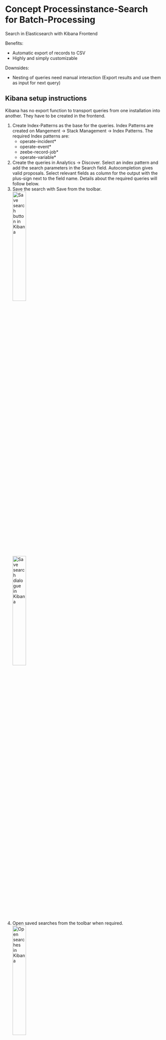# Concept Processinstance-Search for Batch-Processing

Search in Elasticsearch with Kibana Frontend

Benefits:

- Automatic export of records to CSV
- Highly and simply customizable

Downsides:

- Nesting of queries need manual interaction (Export results and use them as
  input for next query)

## Kibana setup instructions

Kibana has no export function to transport queries from one installation into
another. They have to be created in the frontend.

1. Create Index-Patterns as the base for the queries. Index Patterns are created
   on Mangement -> Stack Management -> Index Patterns. The required Index
   patterns are:
   - operate-incident\*
   - operate-event\*
   - zeebe-record-job\*
   - operate-variable\*
2. Create the queries in Analytics -> Discover. Select an index pattern and add
   the search parameters in the Search field. Autocompletion gives valid
   proposals. Select relevant fields as column for the output with the plus-sign
   next to the field name. Details about the required queries will follow below.
3. Save the search with Save from the toolbar.<br>
   <img src="doc/save-search-button.png" alt="Save search button in Kibana" width="30%" /><br>
   <img src="doc/save-search.png" alt="Save search dialogue in Kibana" width="30%">
4. Open saved searches from the toolbar when required.<br>
   <img src="doc/open-search.png" alt="Open searches in Kibana" width="30%">
5. Share the results as CSV files. They contain only the selected output
   columns.<br>
   <img src="doc/share-csv.png" alt="Share button in Kibana" width="30%">

## Find all Process Instances, that wait in Activity "a" with Error Message "b"

### Index: `operate-flownode-instance`

Search on the `operate-flownode-instance` index for active tasks on all process
instances and all versions.

KQL-Query-Parameter example:
`state : "ACTIVE" and flowNodeId : "Activity_Task_2"`

The important output columns would be:

- `processInstanceKey`
- `bpmnProcessId`
- `flowNodeId`
- `state`

### Index: `operate-incident`

Search on the `operate-incident` index for active incidents with the error
messages.

KQL-Query-Parameter example:
`state :"ACTIVE" and (errorMessage : exa* or errorMessage : no*)`

The important output columns would be:

- `processInstanceKey`
- `bpmnProcessId`
- `flowNodeInstanceKey`
- `flowNodeId`
- `errorMessage`
- `state`

### Index: `operate-event`

Search on the `operate-event` index for further failed tasks where the retry is
not 0 now.

KQL-Query-Parameter example: `eventType :"FAILED" and metadata.jobRetries > 0`

The important output columns would be:

- `processInstanceKey`
- `bpmnProcessId`
- `flowNodeInstanceKey`
- `flowNodeId`
- `eventType`
- `metadata.jobRetries`

## Correlate Messages to multiple Process Instances

Use either one or multiple queries from above to identify the process instances.

### Get the correlation values for the process instances

#### Index: `operate-variable`

Search for all values of a given process variable in some process instances

KQL-Query-Parameter example:
`name : "businessKey" and (processInstanceKey : 2251799813742278 or processInstanceKey : 2251799813742707)`

`businessKey` is the variable name.

The important output columns would be:

- `processInstanceKey`
- `name`
- `value`

### Execute the command for correlation key for all process instances

Use the values from the last search for the `zbctl` command:

```
zbctl publish message repairMessage1 --correlationKey 7 --variables "{\"issue1Message\": \"repaired manually\"}"
```

In this example, `7` is the value for the `businessKey`, which is the variable
for the message correlation.

The message is defined with name `repairMessage1` in the BPMN diagram and a
variable `issue1Message` with value `repaired manually` is created.

## Apply Multiple Process Instance Modifications in Batch

Search for all process instances that have to be modified with one or more of
the queries mentioned above.

Required values to execute process instance modifications:

- `processInstanceKey`
- `flowNodeInstanceId` - of the task to terminate
- `flowNodeId` - of the task to activate

Start a process instance of `ProcessInstanceModificationProcess`. It applies the
process instance modifications in a multi instance subprocess and catches errors
if the modification command throws an exception for a single modification.

<img src="doc/process-instance-modification-process.png" alt="ProcessInstanceModificationProcess" width="75%" />

Example payload for the process start:

```
{
    "modifications": [
        {
            "processInstanceToModifyKey": 2251799833556731,
            "terminatedElementInstance": 2251799833557478,
            "activatedElement": "Task_1"
        },
        {
            "processInstanceToModifyKey": 2251799833558304,
            "terminatedElementInstance": 2251799833558309,
            "activatedElement": "Task_2"
        }
    ]
}
```

Result variable of a process instance:

```
["completed: 2251799833556731","completed: 2251799833558304"]
```

## Demo/Test setup

Deploy this example process to your cluster:
[Example process](example-processes/multiple-failures-process.bpmn)

![Example process image](doc/multiple-failures-process.png)

Use `zbctl create instance` to start a few process instances with different
variables like `businessKey`.

Use `zbctl activate jobs` and `zbctl complete job` to complete a few activities.

Use `zbctl fail job --retries 2 --retry-backoff 5m` to create failed, but active
tasks.

Use `zbctl fail job --retries 0` to create incidents.
